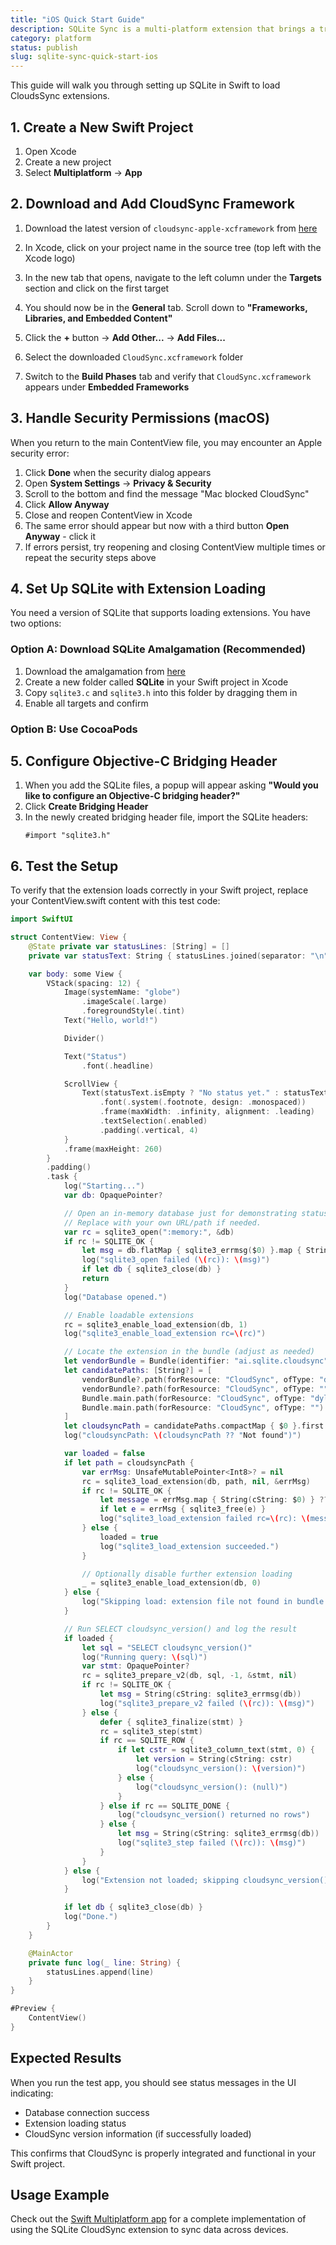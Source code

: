 ```yaml
---
title: "iOS Quick Start Guide"
description: SQLite Sync is a multi-platform extension that brings a true local-first experience to your applications with minimal effort.
category: platform
status: publish
slug: sqlite-sync-quick-start-ios
---
```


This guide will walk you through setting up SQLite in Swift to load CloudsSync extensions.

## 1. Create a New Swift Project

1. Open Xcode
2. Create a new project
3. Select **Multiplatform** → **App**

## 2. Download and Add CloudSync Framework

1. Download the latest version of `cloudsync-apple-xcframework` from <a href="https://github.com/sqliteai/sqlite-sync/releases" target="_blank">here</a>

2. In Xcode, click on your project name in the source tree (top left with the Xcode logo)

3. In the new tab that opens, navigate to the left column under the **Targets** section and click on the first target

4. You should now be in the **General** tab. Scroll down to **"Frameworks, Libraries, and Embedded Content"**

5. Click the **+** button → **Add Other...** → **Add Files...**

6. Select the downloaded `CloudSync.xcframework` folder

7. Switch to the **Build Phases** tab and verify that `CloudSync.xcframework` appears under **Embedded Frameworks**

## 3. Handle Security Permissions (macOS)

When you return to the main ContentView file, you may encounter an Apple security error:

1. Click **Done** when the security dialog appears
2. Open **System Settings** → **Privacy & Security**
3. Scroll to the bottom and find the message "Mac blocked CloudSync"
4. Click **Allow Anyway**
5. Close and reopen ContentView in Xcode
6. The same error should appear but now with a third button **Open Anyway** - click it
7. If errors persist, try reopening and closing ContentView multiple times or repeat the security steps above

## 4. Set Up SQLite with Extension Loading

You need a version of SQLite that supports loading extensions. You have two options:

### Option A: Download SQLite Amalgamation (Recommended)

1. Download the amalgamation from <a href="https://sqlite.org/download.html" target="_blank">here</a>
2. Create a new folder called **SQLite** in your Swift project in Xcode
3. Copy `sqlite3.c` and `sqlite3.h` into this folder by dragging them in
4. Enable all targets and confirm

### Option B: Use CocoaPods

## 5. Configure Objective-C Bridging Header

1. When you add the SQLite files, a popup will appear asking **"Would you like to configure an Objective-C bridging header?"**
2. Click **Create Bridging Header**
3. In the newly created bridging header file, import the SQLite headers:
   ```objc
   #import "sqlite3.h"
   ```

## 6. Test the Setup

To verify that the extension loads correctly in your Swift project, replace your ContentView.swift content with this test code:

```swift
import SwiftUI

struct ContentView: View {
    @State private var statusLines: [String] = []
    private var statusText: String { statusLines.joined(separator: "\n") }

    var body: some View {
        VStack(spacing: 12) {
            Image(systemName: "globe")
                .imageScale(.large)
                .foregroundStyle(.tint)
            Text("Hello, world!")

            Divider()

            Text("Status")
                .font(.headline)

            ScrollView {
                Text(statusText.isEmpty ? "No status yet." : statusText)
                    .font(.system(.footnote, design: .monospaced))
                    .frame(maxWidth: .infinity, alignment: .leading)
                    .textSelection(.enabled)
                    .padding(.vertical, 4)
            }
            .frame(maxHeight: 260)
        }
        .padding()
        .task {
            log("Starting...")
            var db: OpaquePointer?

            // Open an in-memory database just for demonstrating status updates.
            // Replace with your own URL/path if needed.
            var rc = sqlite3_open(":memory:", &db)
            if rc != SQLITE_OK {
                let msg = db.flatMap { sqlite3_errmsg($0) }.map { String(cString: $0) } ?? "Unknown error"
                log("sqlite3_open failed (\(rc)): \(msg)")
                if let db { sqlite3_close(db) }
                return
            }
            log("Database opened.")

            // Enable loadable extensions
            rc = sqlite3_enable_load_extension(db, 1)
            log("sqlite3_enable_load_extension rc=\(rc)")

            // Locate the extension in the bundle (adjust as needed)
            let vendorBundle = Bundle(identifier: "ai.sqlite.cloudsync")
            let candidatePaths: [String?] = [
                vendorBundle?.path(forResource: "CloudSync", ofType: "dylib"),
                vendorBundle?.path(forResource: "CloudSync", ofType: ""),
                Bundle.main.path(forResource: "CloudSync", ofType: "dylib"),
                Bundle.main.path(forResource: "CloudSync", ofType: "")
            ]
            let cloudsyncPath = candidatePaths.compactMap { $0 }.first
            log("cloudsyncPath: \(cloudsyncPath ?? "Not found")")

            var loaded = false
            if let path = cloudsyncPath {
                var errMsg: UnsafeMutablePointer<Int8>? = nil
                rc = sqlite3_load_extension(db, path, nil, &errMsg)
                if rc != SQLITE_OK {
                    let message = errMsg.map { String(cString: $0) } ?? String(cString: sqlite3_errmsg(db))
                    if let e = errMsg { sqlite3_free(e) }
                    log("sqlite3_load_extension failed rc=\(rc): \(message)")
                } else {
                    loaded = true
                    log("sqlite3_load_extension succeeded.")
                }

                // Optionally disable further extension loading
                _ = sqlite3_enable_load_extension(db, 0)
            } else {
                log("Skipping load: extension file not found in bundle.")
            }

            // Run SELECT cloudsync_version() and log the result
            if loaded {
                let sql = "SELECT cloudsync_version()"
                log("Running query: \(sql)")
                var stmt: OpaquePointer?
                rc = sqlite3_prepare_v2(db, sql, -1, &stmt, nil)
                if rc != SQLITE_OK {
                    let msg = String(cString: sqlite3_errmsg(db))
                    log("sqlite3_prepare_v2 failed (\(rc)): \(msg)")
                } else {
                    defer { sqlite3_finalize(stmt) }
                    rc = sqlite3_step(stmt)
                    if rc == SQLITE_ROW {
                        if let cstr = sqlite3_column_text(stmt, 0) {
                            let version = String(cString: cstr)
                            log("cloudsync_version(): \(version)")
                        } else {
                            log("cloudsync_version(): (null)")
                        }
                    } else if rc == SQLITE_DONE {
                        log("cloudsync_version() returned no rows")
                    } else {
                        let msg = String(cString: sqlite3_errmsg(db))
                        log("sqlite3_step failed (\(rc)): \(msg)")
                    }
                }
            } else {
                log("Extension not loaded; skipping cloudsync_version() query.")
            }

            if let db { sqlite3_close(db) }
            log("Done.")
        }
    }

    @MainActor
    private func log(_ line: String) {
        statusLines.append(line)
    }
}

#Preview {
    ContentView()
}
```

## Expected Results

When you run the test app, you should see status messages in the UI indicating:

- Database connection success
- Extension loading status
- CloudSync version information (if successfully loaded)

This confirms that CloudSync is properly integrated and functional in your Swift project.

## Usage Example

Check out the <a href="https://github.com/sqliteai/sqlite-sync/tree/main/examples/swift-multiplatform-app" target="_blank">Swift Multiplatform app</a> for a complete implementation of using the SQLite CloudSync extension to sync data across devices.
